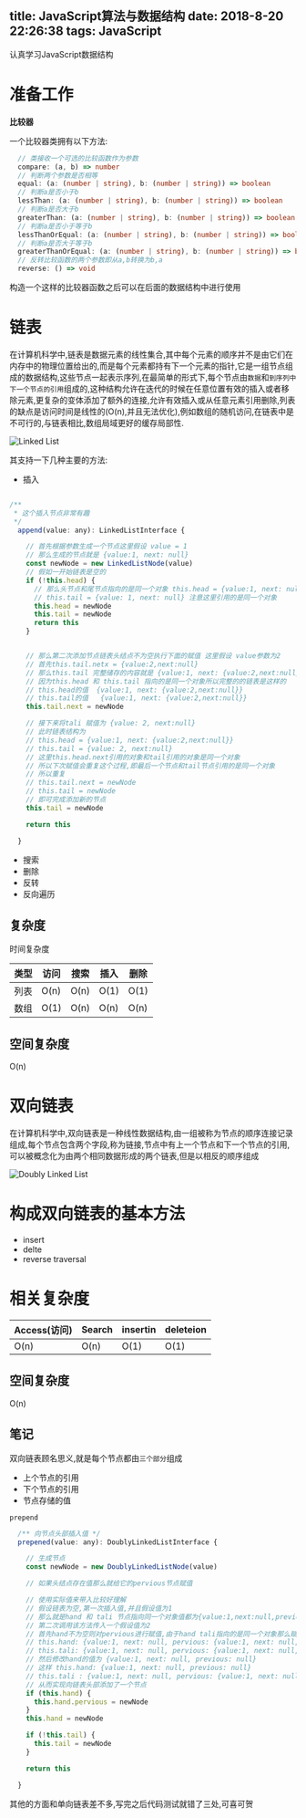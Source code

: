 title: JavaScript算法与数据结构
date: 2018-8-20 22:26:38
tags: JavaScript
---

认真学习JavaScript数据结构

<!-- more -->

# 准备工作

**比较器**

一个比较器类拥有以下方法:

```typescript
  // 类接收一个可选的比较函数作为参数
  compare: (a, b) => number
  // 判断两个参数是否相等
  equal: (a: (number | string), b: (number | string)) => boolean
  // 判断a是否小于b
  lessThan: (a: (number | string), b: (number | string)) => boolean
  // 判断a是否大于b
  greaterThan: (a: (number | string), b: (number | string)) => boolean
  // 判断a是否小于等于b
  lessThanOrEqual: (a: (number | string), b: (number | string)) => boolean
  // 判断a是否大于等于b
  greaterThanOrEqual: (a: (number | string), b: (number | string)) => boolean
  // 反转比较函数的两个参数即从a,b转换为b,a
  reverse: () => void

```

构造一个这样的比较器函数之后可以在后面的数据结构中进行使用


# 链表

在计算机科学中,链表是数据元素的线性集合,其中每个元素的顺序并不是由它们在内存中的物理位置给出的,而是每个元素都持有下一个元素的指针,它是一组节点组成的数据结构,这些节点一起表示序列,在最简单的形式下,每个节点由`数据`和`到序列中下一个节点的引用`组成的,这种结构允许在迭代的时候在任意位置有效的插入或者移除元素,更复杂的变体添加了额外的连接,允许有效插入或从任意元素引用删除,列表的缺点是访问时间是线性的(O(n),并且无法优化),例如数组的随机访问,在链表中是不可行的,与链表相比,数组局域更好的缓存局部性.

![Linked List](https://upload.wikimedia.org/wikipedia/commons/6/6d/Singly-linked-list.svg)

其支持一下几种主要的方法:

- 插入

```javascript

/**
 * 这个插入节点非常有趣
 */
  append(value: any): LinkedListInterface {

    // 首先根据参数生成一个节点这里假设 value = 1
    // 那么生成的节点就是 {value:1, next: null}
    const newNode = new LinkedListNode(value)
    // 假如一开始链表是空的
    if (!this.head) {
      // 那么头节点和尾节点指向的是同一个对象 this.head = {value:1, next: null}
      // this.tail = {value: 1, next: null} 注意这里引用的是同一个对象
      this.head = newNode
      this.tail = newNode
      return this
    }


    // 那么第二次添加节点链表头结点不为空执行下面的赋值 这里假设 value参数为2
    // 首先this.tail.netx = {value:2,next:null}
    // 那么this.tail 完整储存的内容就是 {value:1, next: {value:2,next:null}}
    // 因为this.head 和 this.tail 指向的是同一个对象所以完整的的链表是这样的
    // this.head的值  {value:1, next: {value:2,next:null}}
    // this.tail的值   {value:1, next: {value:2,next:null}}
    this.tail.next = newNode

    // 接下来将tali 赋值为 {value: 2, next:null}
    // 此时链表结构为
    // this.head = {value:1, next: {value:2,next:null}}
    // this.tail = {value: 2, next:null}
    // 这里this.head.next引用的对象和tail引用的对象是同一个对象
    // 所以下次赋值会重复这个过程,即最后一个节点和tail节点引用的是同一个对象
    // 所以重复
    // this.tail.next = newNode
    // this.tail = newNode
    // 即可完成添加新的节点
    this.tail = newNode

    return this

  }

```


- 搜索
- 删除
- 反转
- 反向遍历
  
## 复杂度

时间复杂度

| 类型 | 访问 | 搜索 | 插入 | 删除 |
| ---- | ---- | ---- | ---- | ---- |
| 列表 | O(n) | O(n) | O(1) | O(1) |
| 数组 | O(1) | O(n) | O(n) | O(n) |

## 空间复杂度

O(n)


# 双向链表

在计算机科学中,双向链表是一种线性数据结构,由一组被称为节点的顺序连接记录组成,每个节点包含两个字段,称为链接,节点中有上一个节点和下一个节点的引用,可以被概念化为由两个相同数据形成的两个链表,但是以相反的顺序组成

![Doubly Linked List](https://upload.wikimedia.org/wikipedia/commons/5/5e/Doubly-linked-list.svg)

# 构成双向链表的基本方法

- insert
- delte
- reverse traversal

# 相关复杂度

| Access(访问) | Search | insertin | deleteion |
| ------------ | ------ | -------- | --------- |
| O(n)         | O(n)   | O(1)     | O(1)      |

## 空间复杂度

O(n)


## 笔记

双向链表顾名思义,就是每个节点都由`三个部分`组成
- 上个节点的引用
- 下个节点的引用
- 节点存储的值

`prepend`
```javascript
  /** 向节点头部插入值 */
  prepened(value: any): DoublyLinkedListInterface {

    // 生成节点
    const newNode = new DoublyLinkedListNode(value)

    // 如果头结点存在值那么就给它的pervious节点赋值

    // 使用实际值来带入比较好理解
    // 假设链表为空,第一次插入值,并且假设值为1
    // 那么就是hand 和 tali 节点指向同一个对象值都为{value:1,next:null,previous:null}
    // 第二次调用该方法传入一个假设值为2
    // 首先hand不为空则对pervious进行赋值,由于hand tali指向的是同一个对象那么赋值之后
    // this.hand: {value:1, next: null, pervious: {value:1, next: null, previous: null}}
    // this.tali: {value:1, next: null, pervious: {value:1, next: null, previous: null}}
    // 然后修改hand的值为 {value:1, next: null, previous: null}
    // 这样 this.hand: {value:1, next: null, previous: null}
    // this.tali : {value:1, next: null, pervious: {value:1, next: null, previous: null}}
    // 从而实现向链表头部添加了一个节点
    if (this.hand) {
      this.hand.pervious = newNode
    }
    this.hand = newNode

    if (!this.tail) {
      this.tail = newNode
    }

    return this

  }
```
其他的方面和单向链表差不多,写完之后代码测试就错了三处,可喜可贺
